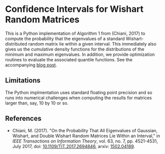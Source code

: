 # Confidence Intervals for Wishart Random Matrices

This is a Python implementation of Algorithm 1 from (Chiani, 2017) to compute
the probability that the eigenvalues of a standard Wishart-distributed random
matrix lie within a given interval. This immediately also gives us the
cumulative density functions for the distributions of the minimum and maximum
eigenvalues. In addition, we provide optimization routines to evaluate the
associated quantile functions. See the accompanying [blog post](TODO).

## Limitations

The Python implmentation uses standard floating point precision and so runs
into numerical challenges when computing the results for matrices larger than,
say, 10 by 10 or so.

## References

* Chiani, M. (2017). "On the Probability That All Eigenvalues of Gaussian, Wishart,
 and Double Wishart Random Matrices Lie Within an Interval," in *IEEE
 Transactions on Information Theory*, vol. 63, no. 7, pp. 4521-4531, July
 2017, doi:
 [10.1109/TIT.2017.2694846](https://doi.org/10.1109/TIT.2017.2694846),
 arxiv: [1502.04189](https://arxiv.org/abs/1502.04189).

